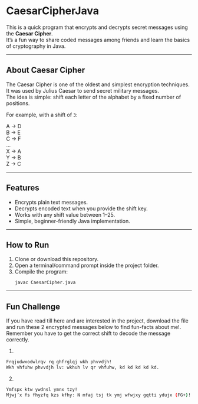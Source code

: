 # CaesarCipherJava  

This is a quick program that encrypts and decrypts secret messages using the **Caesar Cipher**.  
It’s a fun way to share coded messages among friends and learn the basics of cryptography in Java.  

---

## About Caesar Cipher  
The Caesar Cipher is one of the oldest and simplest encryption techniques.  
It was used by Julius Caesar to send secret military messages.  
The idea is simple: shift each letter of the alphabet by a fixed number of positions.  

For example, with a shift of `3`:  

A → D  
B → E  
C → F  
...  
X → A  
Y → B  
Z → C  

---

## Features  
- Encrypts plain text messages.  
- Decrypts encoded text when you provide the shift key.  
- Works with any shift value between 1–25.  
- Simple, beginner-friendly Java implementation.  

---

## How to Run  
1. Clone or download this repository.  
2. Open a terminal/command prompt inside the project folder.  
3. Compile the program:  
   ```bash
   javac CaesarCipher.java
    ```

---

## Fun Challenge
If you have read till here and are interested in the project, download the file and run these 2 encrypted messages below to find fun-facts about me!. Remember you have to get the correct shift to decode the message correctly.

1.  
 ```bash
Frqjudwxodwlrqv rq ghfrglqj wkh phvvdjh! 
Wkh vhfuhw phvvdjh lv: wkhuh lv qr vhfuhw, kd kd kd kd kd.
  ```
2.
 ```bash
Ymfspx ktw ywdnsl ymnx tzy! 
Mjwj’x fs fhyzfq kzs kfhy: N mfaj tsj tk ymj wfwjxy gqtti ydujx (FG+)!
 ```
